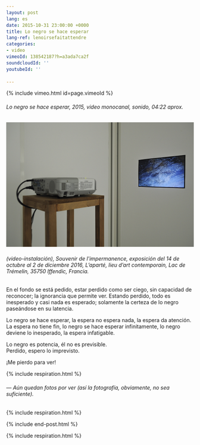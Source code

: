 ```yaml
---
layout: post
lang: es
date: 2015-10-31 23:00:00 +0000
title: Lo negro se hace esperar
lang-ref: lenoirsefaitattendre
categories:
- video
vimeoId: 138542187?h=a3ada7ca2f
soundcloudId: ''
youtubeId: ''

---
```

{% include vimeo.html id=page.vimeoId %}

###### _Lo negro se hace esperar_, 2015, video monocanal, sonido, 04:22 aprox.

![](/imgs/lnsfa-expo-2-up.jpg)

###### (video-instalación), _Souvenir de l'impermanence_, exposición del 14 de octubre al 2 de diciembre 2016, L’aparté, lieu d’art contemporain, Lac de Trémelin, 35750 Iffendic, Francia.

En el fondo se está pedido, estar perdido como ser ciego, sin capacidad de reconocer; la ignorancia que permite ver. Estando perdido, todo es inesperado y casi nada es esperado; solamente la certeza de lo negro paseándose en su latencia.

Lo negro se hace esperar, la espera no espera nada, la espera da atención. La espera no tiene fin, lo negro se hace esperar infinitamente, lo negro deviene lo inesperado, la espera infatigable.

Lo negro es potencia, él no es previsible.  
Perdido, espero lo imprevisto.

¡Me pierdo para ver!

{% include respiration.html %}

###### — _Aún quedan fotos por ver (así la fotografía, obviamente, no sea suficiente)._

{% include respiration.html %}

{% include end-post.html %}

{% include respiration.html %}